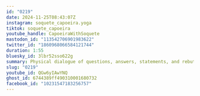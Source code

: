 ```yaml
---
id: "0219"
date: 2024-11-25T08:43:07Z
instagram: soquete_capoeira.yoga
tiktok: soquete_capoeira
youtube_handle: CapoeiraWithSoquete
mastodon_id: "113542706901983622"
twitter_id: "1860968066584121744"
duration: 1:55
bluesky_id: 3lbr52sso622g
summary: Physical dialogue of questions, answers, statements, and rebuttals.
slug: "0219"
youtube_id: QGw6yIAwYNQ
ghost_id: 6744389ff490310001680732
facebook_id: "10231547183256757"
---
```


